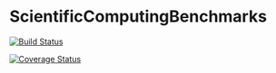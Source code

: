 # ScientificComputingBenchmarks

[![Build Status](https://travis-ci.org/jonathanBieler/ScientificComputingBenchmarks.jl.svg?branch=master)](https://travis-ci.org/jonathanBieler/ScientificComputingBenchmarks.jl)

[![Coverage Status](https://coveralls.io/repos/jonathanBieler/ScientificComputingBenchmarks.jl/badge.svg?branch=master&service=github)](https://coveralls.io/github/jonathanBieler/ScientificComputingBenchmarks.jl?branch=master)

